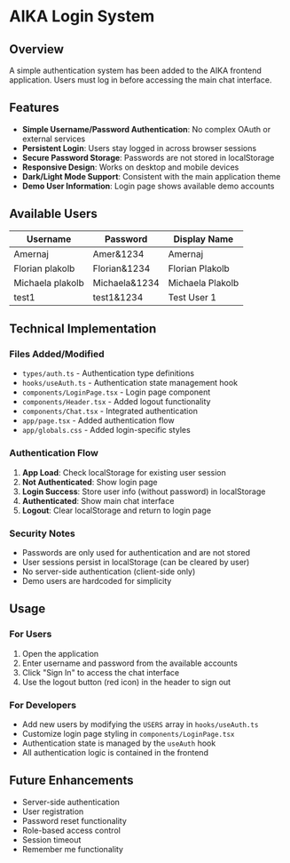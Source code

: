 # AIKA Login System

## Overview
A simple authentication system has been added to the AIKA frontend application. Users must log in before accessing the main chat interface.

## Features
- **Simple Username/Password Authentication**: No complex OAuth or external services
- **Persistent Login**: Users stay logged in across browser sessions
- **Secure Password Storage**: Passwords are not stored in localStorage
- **Responsive Design**: Works on desktop and mobile devices
- **Dark/Light Mode Support**: Consistent with the main application theme
- **Demo User Information**: Login page shows available demo accounts

## Available Users

| Username | Password | Display Name |
|----------|----------|--------------|
| Amernaj | Amer&1234 | Amernaj |
| Florian plakolb | Florian&1234 | Florian Plakolb |
| Michaela plakolb | Michaela&1234 | Michaela Plakolb |
| test1 | test1&1234 | Test User 1 |

## Technical Implementation

### Files Added/Modified
- `types/auth.ts` - Authentication type definitions
- `hooks/useAuth.ts` - Authentication state management hook
- `components/LoginPage.tsx` - Login page component
- `components/Header.tsx` - Added logout functionality
- `components/Chat.tsx` - Integrated authentication
- `app/page.tsx` - Added authentication flow
- `app/globals.css` - Added login-specific styles

### Authentication Flow
1. **App Load**: Check localStorage for existing user session
2. **Not Authenticated**: Show login page
3. **Login Success**: Store user info (without password) in localStorage
4. **Authenticated**: Show main chat interface
5. **Logout**: Clear localStorage and return to login page

### Security Notes
- Passwords are only used for authentication and are not stored
- User sessions persist in localStorage (can be cleared by user)
- No server-side authentication (client-side only)
- Demo users are hardcoded for simplicity

## Usage

### For Users
1. Open the application
2. Enter username and password from the available accounts
3. Click "Sign In" to access the chat interface
4. Use the logout button (red icon) in the header to sign out

### For Developers
- Add new users by modifying the `USERS` array in `hooks/useAuth.ts`
- Customize login page styling in `components/LoginPage.tsx`
- Authentication state is managed by the `useAuth` hook
- All authentication logic is contained in the frontend

## Future Enhancements
- Server-side authentication
- User registration
- Password reset functionality
- Role-based access control
- Session timeout
- Remember me functionality
